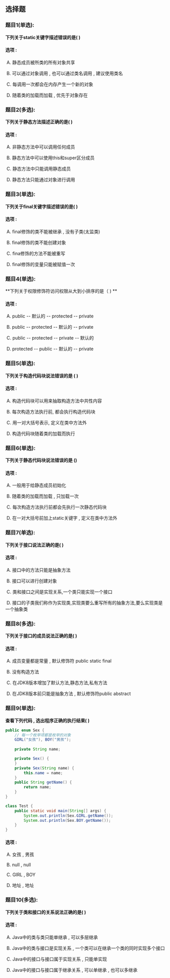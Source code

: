 ## 选择题

### 题目1(单选):

**下列关于static关键字描述错误的是(    )**

#### 选项 :

​	A. 静态成员被所类的所有对象共享

​	B. 可以通过对象调用 , 也可以通过类名调用 , 建议使用类名

​	C. 每调用一次都会在内存产生一个新的对象

​	D. 随着类的加载而加载 , 优先于对象存在



### 题目2(多选):

**下列关于静态方法描述正确的是(   )**

#### 选项 :

​	A. 非静态方法中可以调用任何成员

​	B. 静态方法中可以使用this和super区分成员

​	C. 静态方法中只能调用静态成员

​	D. 静态方法只能通过对象进行调用



### 题目3(单选):

**下列关于final关键字描述错误的是(  )**

#### 选项 :

​	A. final修饰的类不能被继承 , 没有子类(太监类)

​	B. final修饰的类不能创建对象

​	C. fina修饰的方法不能被重写 

​	D. final修饰的变量只能被赋值一次



### 题目4(单选):

**下列关于权限修饰符访问权限从大到小排序的是（ ) **

#### 选项 :

​	A. public -- 默认的 -- protected -- private

​	B. public -- protected -- 默认的 -- private

​	C. public -- protected -- private -- 默认的

​	D. protected -- public -- 默认的 -- private



### 题目5(单选):

**下列关于构造代码块说法错误的是 (  )**

#### 选项 :

​	A. 构造代码块可以用来抽取构造方法中共性内容

​	B. 每次构造方法执行前, 都会执行构造代码块

​	C. 用一对大括号表示, 定义在类中方法外

​	D. 构造代码块随着类的加载而执行



### 题目6(单选):

**下列关于静态代码块说法错误的是 ()**

#### 选项 :

​	A. 一般用于给静态成员初始化

​	B. 随着类的加载而加载 , 只加载一次

​	C. 每次构造方法执行前都会先执行一次静态代码块

​	D. 在一对大括号前加上static关键字 , 定义在类中方法外



### 题目7(单选):

**下列关于接口说法正确的是(  )**

#### 选项 :

​	A. 接口中的方法只能是抽象方法

​	B. 接口可以进行创建对象

​	C. 类和接口之间是实现关系,一个类只能实现一个接口

​	D. 接口的子类我们称作为实现类,实现类要么重写所有的抽象方法,要么实现类是一个抽象类



### 题目8(多选):

**下列关于接口的成员说法正确的是(  )**

#### 选项 :

​	A. 成员变量都是常量 , 默认修饰符 public static final 

​	B. 没有构造方法

​	C. 在JDK8版本增加了默认方法,静态方法,私有方法

​	D. 在JDK8版本前只能是抽象方法 , 默认修饰符public abstract



### 题目9(单选):

**查看下列代码 , 选出程序正确的执行结果(  )**

```java
public enum Sex {
    // 每一个枚举项都是枚举的对象
    GIRL("女孩"), BOY("男孩");
    
    private String name;

    private Sex() {
    }
    private Sex(String name) {
        this.name = name;
    }
    public String getName() {
        return name;
    }
}

class Test {
    public static void main(String[] args) {
        System.out.println(Sex.GIRL.getName());
        System.out.println(Sex.BOY.getName());
    }
}
```

#### 选项 :

​	A. 女孩 , 男孩

​	B. null , null

​	C. GIRL , BOY

​	D. 地址 , 地址



### 题目10(多选):

**下列关于类和接口的关系说法正确的是(  )**

#### 选项 :

​	A. Java中的类与类只能单继承 , 可以多层继承

​	B. Java中的类与接口是实现关系 , 一个类可以在继承一个类的同时实现多个接口

​	C. Java中的接口与接口属于实现关系 , 只能单实现

​	D. Java中的接口与接口属于继承关系 , 可以单继承 , 也可以多继承

